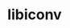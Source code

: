 ---
title: "libiconv"
layout: cache
categories: [package, develop-2023-06-25]
meta: {"versions": ["1.17"], "compilers": ["gcc@=11.1.0", "gcc@=11.3.0", "gcc@=12.1.0", "gcc@=7.3.1", "gcc@=7.5.0", "oneapi@=2023.1.0"], "oss": ["amzn2", "ubuntu18.04", "ubuntu20.04", "ubuntu22.04"], "platforms": ["linux"], "targets": ["aarch64", "neoverse_n1", "ppc64le", "x86_64", "x86_64_v3"], "stacks": ["aws-ahug", "aws-ahug-aarch64", "aws-isc", "aws-isc-aarch64", "aws-pcluster-icelake", "aws-pcluster-neoverse_n1", "aws-pcluster-neoverse_v1", "aws-pcluster-skylake", "build_systems", "data-vis-sdk", "e4s", "e4s-oneapi", "e4s-power", "gpu-tests", "ml-linux-x86_64-cpu", "ml-linux-x86_64-cuda", "ml-linux-x86_64-rocm", "radiuss", "radiuss-aws", "radiuss-aws-aarch64", "root", "tutorial"], "num_specs": 9, "num_specs_by_stack": {"tutorial": 2, "root": 9, "ml-linux-x86_64-cpu": 1, "ml-linux-x86_64-rocm": 1, "ml-linux-x86_64-cuda": 1, "aws-ahug": 1, "aws-pcluster-icelake": 1, "radiuss-aws": 1, "aws-isc": 1, "aws-pcluster-skylake": 1, "e4s": 1, "data-vis-sdk": 1, "gpu-tests": 1, "e4s-power": 1, "aws-pcluster-neoverse_v1": 1, "radiuss-aws-aarch64": 2, "aws-pcluster-neoverse_n1": 1, "aws-isc-aarch64": 2, "aws-ahug-aarch64": 2, "e4s-oneapi": 1, "radiuss": 1, "build_systems": 1}}
spec_details: [{"hash": "7wr75cescbtfyjppbbvswfpurs3gtxyf", "compiler": "gcc@=11.3.0", "versions": ["1.17"], "os": "ubuntu22.04", "platform": "linux", "target": "x86_64_v3", "variants": ["build_system=autotools", "libs=shared,static"], "stacks": ["tutorial", "root", "ml-linux-x86_64-cpu", "ml-linux-x86_64-rocm", "ml-linux-x86_64-cuda"], "size": "-", "tarball": "https://binaries.spack.io/releases/develop-2023-06-25/build_cache/linux-ubuntu22.04-x86_64_v3/gcc-11.3.0/libiconv-1.17/linux-ubuntu22.04-x86_64_v3-gcc-11.3.0-libiconv-1.17-7wr75cescbtfyjppbbvswfpurs3gtxyf.spack"}, {"hash": "rqice64ycsrwgehi5ltm6df2zgmwu3wu", "compiler": "gcc@=7.3.1", "versions": ["1.17"], "os": "amzn2", "platform": "linux", "target": "x86_64_v3", "variants": ["build_system=autotools", "libs=shared,static"], "stacks": ["aws-ahug", "root", "aws-pcluster-icelake", "radiuss-aws", "aws-isc", "aws-pcluster-skylake"], "size": "-", "tarball": "https://binaries.spack.io/releases/develop-2023-06-25/build_cache/linux-amzn2-x86_64_v3/gcc-7.3.1/libiconv-1.17/linux-amzn2-x86_64_v3-gcc-7.3.1-libiconv-1.17-rqice64ycsrwgehi5ltm6df2zgmwu3wu.spack"}, {"hash": "lhp7mo56ez7jsjm2soiadt3bnbwe4jwq", "compiler": "gcc@=11.1.0", "versions": ["1.17"], "os": "ubuntu20.04", "platform": "linux", "target": "x86_64_v3", "variants": ["build_system=autotools", "libs=shared,static"], "stacks": ["e4s", "data-vis-sdk", "root", "gpu-tests"], "size": "-", "tarball": "https://binaries.spack.io/releases/develop-2023-06-25/build_cache/linux-ubuntu20.04-x86_64_v3/gcc-11.1.0/libiconv-1.17/linux-ubuntu20.04-x86_64_v3-gcc-11.1.0-libiconv-1.17-lhp7mo56ez7jsjm2soiadt3bnbwe4jwq.spack"}, {"hash": "s4q4tbhrwwcdcbsn5shy6cy66moik555", "compiler": "gcc@=11.1.0", "versions": ["1.17"], "os": "ubuntu20.04", "platform": "linux", "target": "ppc64le", "variants": ["build_system=autotools", "libs=shared,static"], "stacks": ["e4s-power", "root"], "size": "-", "tarball": "https://binaries.spack.io/releases/develop-2023-06-25/build_cache/linux-ubuntu20.04-ppc64le/gcc-11.1.0/libiconv-1.17/linux-ubuntu20.04-ppc64le-gcc-11.1.0-libiconv-1.17-s4q4tbhrwwcdcbsn5shy6cy66moik555.spack"}, {"hash": "2se5hy5muocxkwo5ynjr5xkobjkmg2tw", "compiler": "gcc@=7.3.1", "versions": ["1.17"], "os": "amzn2", "platform": "linux", "target": "aarch64", "variants": ["build_system=autotools", "libs=shared,static"], "stacks": ["root", "aws-pcluster-neoverse_v1", "radiuss-aws-aarch64", "aws-pcluster-neoverse_n1", "aws-isc-aarch64", "aws-ahug-aarch64"], "size": "-", "tarball": "https://binaries.spack.io/releases/develop-2023-06-25/build_cache/linux-amzn2-aarch64/gcc-7.3.1/libiconv-1.17/linux-amzn2-aarch64-gcc-7.3.1-libiconv-1.17-2se5hy5muocxkwo5ynjr5xkobjkmg2tw.spack"}, {"hash": "dcimrarhbujofhpuieasepsx2s2hzwqm", "compiler": "gcc@=7.3.1", "versions": ["1.17"], "os": "amzn2", "platform": "linux", "target": "neoverse_n1", "variants": ["build_system=autotools", "libs=shared,static"], "stacks": ["radiuss-aws-aarch64", "aws-ahug-aarch64", "aws-isc-aarch64", "root"], "size": "-", "tarball": "https://binaries.spack.io/releases/develop-2023-06-25/build_cache/linux-amzn2-neoverse_n1/gcc-7.3.1/libiconv-1.17/linux-amzn2-neoverse_n1-gcc-7.3.1-libiconv-1.17-dcimrarhbujofhpuieasepsx2s2hzwqm.spack"}, {"hash": "limcyutlchccvwgeg44p7ay3d4pyloc5", "compiler": "oneapi@=2023.1.0", "versions": ["1.17"], "os": "ubuntu20.04", "platform": "linux", "target": "x86_64", "variants": ["build_system=autotools", "libs=shared,static"], "stacks": ["e4s-oneapi", "root"], "size": "-", "tarball": "https://binaries.spack.io/releases/develop-2023-06-25/build_cache/linux-ubuntu20.04-x86_64/oneapi-2023.1.0/libiconv-1.17/linux-ubuntu20.04-x86_64-oneapi-2023.1.0-libiconv-1.17-limcyutlchccvwgeg44p7ay3d4pyloc5.spack"}, {"hash": "ud6j7qvtmntcf6t6c6pxjxudoys4bh5v", "compiler": "gcc@=7.5.0", "versions": ["1.17"], "os": "ubuntu18.04", "platform": "linux", "target": "x86_64_v3", "variants": ["build_system=autotools", "libs=shared,static"], "stacks": ["radiuss", "build_systems", "root"], "size": "-", "tarball": "https://binaries.spack.io/releases/develop-2023-06-25/build_cache/linux-ubuntu18.04-x86_64_v3/gcc-7.5.0/libiconv-1.17/linux-ubuntu18.04-x86_64_v3-gcc-7.5.0-libiconv-1.17-ud6j7qvtmntcf6t6c6pxjxudoys4bh5v.spack"}, {"hash": "ojujfjjqiz52lbehrcynz2e3cr2tdwqi", "compiler": "gcc@=12.1.0", "versions": ["1.17"], "os": "ubuntu22.04", "platform": "linux", "target": "x86_64_v3", "variants": ["build_system=autotools", "libs=shared,static"], "stacks": ["tutorial", "root"], "size": "-", "tarball": "https://binaries.spack.io/releases/develop-2023-06-25/build_cache/linux-ubuntu22.04-x86_64_v3/gcc-12.1.0/libiconv-1.17/linux-ubuntu22.04-x86_64_v3-gcc-12.1.0-libiconv-1.17-ojujfjjqiz52lbehrcynz2e3cr2tdwqi.spack"}]
---